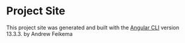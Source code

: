 # Project Site

This project site was generated and built with the [Angular CLI](https://github.com/angular/angular-cli) version 13.3.3. by Andrew Feikema
